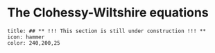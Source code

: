# The Clohessy-Wiltshire equations
```ad-note
title: ## ** !!! This section is still under construction !!! **
icon: hammer
color: 240,200,25
```

<!-- Wakker section 9.1-9.2 -->